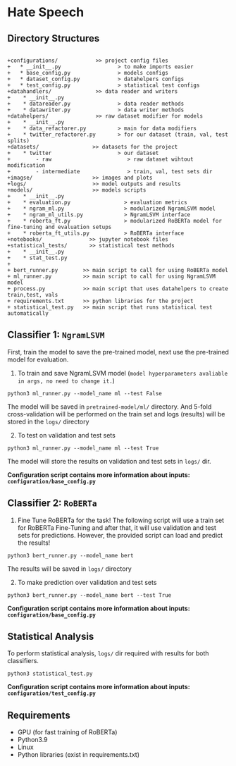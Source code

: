 # Hate Speech 

## Directory Structures

```pythonregexp

+configurations/            >> project config files 
+   * __init__.py                  > to make imports easier
+   * base_config.py               > models configs
+   * dataset_config.py            > datahelpers configs
+   * test_config.py               > statistical test configs
+datahandlers/              >> data reader and writers
+    * __init__.py
+    * datareader.py               > data reader methods
+    * datawriter.py               > data writer methods
+datahelpers/               >> raw dataset modifier for models
+    * __init__.py     
+    * data_refactorer.py          > main for data modifiers
+    * twitter_refactorer.py       > for our dataset (train, val, test splits)
+datasets/                 >> datasets for the project
+    * twitter                     > our dataset
+        - raw                        > raw dataset wihtout modification
+        - intermediate               > train, val, test sets dir 
+imagse/                   >> images and plots
+logs/                     >> model outputs and results
+models/                   >> models scripts
+    * __init__.py
+    * evaluation.py                 > evaluation metrics
+    * ngram_ml.py                   > modularized NgramLSVM model
+    * ngram_ml_utils.py             > NgramLSVM interface
+    * roberta_ft.py                 > modularized RoBERTa model for fine-tuning and evaluation setups
+    * roberta_ft_utils.py           > RoBERTa interface
+notebooks/               >> jupyter notebook files
+statistical_tests/       >> statistical test methods
+    * __init__.py
+    * stat_test.py
+
+ bert_runner.py        >> main script to call for using RoBERTa model
+ ml_runner.py          >> main script to call for using NgramLSVM model
+ process.py            >> main script that uses datahelpers to create train,test, vals
+ requirements.txt      >> python libraries for the project
+ statistical_test.py   >> main script that runs statistical test automatically
```

## Classifier 1: `NgramLSVM`

First, train the model to save the pre-trained model, next use the pre-trained model for evaluation.

1. To train and save NgramLSVM model (`model hyperparameters avaliable in args, no need to change it.`)

```pythonregexp
python3 ml_runner.py --model_name ml --test False
```
The model will be saved in `pretrained-model/ml/` directory. And 5-fold cross-validation will be performed on the train set and logs (results) will be stored in the `logs/` directory

2. To test on validation and test sets
```pythonregexp
python3 ml_runner.py --model_name ml --test True
```
The model will store the results on validation and test sets in `logs/` dir.

**Configuration script contains more information about inputs: `configuration/base_config.py`**

## Classifier 2: `RoBERTa`
1. Fine Tune RoBERTa for the task! The following script will use a train set for RoBERTa Fine-Tuning and after that, it will use validation and test sets for predictions. However, the provided script can load and predict the results!
```pythonregexp
python3 bert_runner.py --model_name bert
```
The results will be saved in `logs/` directory

2. To make prediction over validation and test sets
```pythonregexp
python3 bert_runner.py --model_name bert --test True
```
**Configuration script contains more information about inputs: `configuration/base_config.py`**
## Statistical Analysis
To perform statistical analysis, `logs/` dir required with results for both classifiers.

```pythonregexp
python3 statistical_test.py
```
**Configuration script contains more information about inputs: `configuration/test_config.py`**
## Requirements

* GPU (for fast training of RoBERTa)
* Python3.9
* Linux
* Python libraries (exist in requirements.txt)

